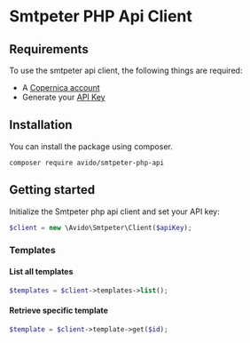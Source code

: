 # Smtpeter PHP Api Client

## Requirements
To use the smtpeter api client, the following things are required:
- A [Copernica account](https://www.copernica.com/)
- Generate your [API Key](https://www.smtpeter.com/nl/app/#/admin)

## Installation
You can install the package using composer.

```
composer require avido/smtpeter-php-api
```

## Getting started
Initialize the Smtpeter php api client and set your API key:

```php
$client = new \Avido\Smtpeter\Client($apiKey);
```

### Templates

#### List all templates
```php
$templates = $client->templates->list();

```
#### Retrieve specific template
```php
$template = $client->template->get($id);
```
